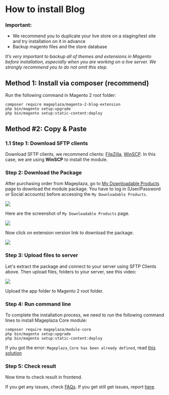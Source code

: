 How to install Blog
================================

### Important: 

- We recommend you to duplicate your live store on a staging/test site and try installation on it in advance
- Backup magento files and the store database

*It’s very important to backup all of themes and extensions in Magento before installation, especially when you are working on a live server. We strongly recommend you to do not omit this step.*


## Method 1: Install via composer (recommend)

Run the following command in Magento 2 root folder:

```
composer require mageplaza/magento-2-blog-extension
php bin/magento setup:upgrade
php bin/magento setup:static-content:deploy
```


## Method #2: Copy & Paste

### 1.1 Step 1: Download SFTP clients

Download SFTP clients, we recommend clients: <a href="https://filezilla-project.org/download.php" rel="nofollow">FileZilla</a>, <a href="https://winscp.net/eng/download.php" rel="nofollow">WinSCP</a>. In this case, we are using **WinSCP** to install the module.

### Step 2: Download the Package

After purchasing order from Mageplaza, go to <a href="https://store.mageplaza.com/downloadable/customer/products/" target="_blank">My Downloadable Products</a> page to download the module package. You have to log in (User/Password or Social accounts) before accessing the `My Downloadable Products`.

![](https://cdn.mageplaza.com/media/general/XLDM5l7.png)

Here are the screenshot of `My Downloadable Products` page.

![](https://cdn.mageplaza.com/media/general/e7bwTUF.png) 

Now click on extension version link to download the package. 

![](https://cdn.mageplaza.com/media/general/pdbYAoU.png)

### Step 3: Upload files to server

Let's extract the package and connect to your server using SFTP Clients above.
Then upload files, folders to your server, see this video:

![](https://cdn.mageplaza.com/media/general/01LVyw5.gif)

Upload the app folder to Magento 2 root folder.

### Step 4: Run command line

To complete the installation process, we need to run the following command lines to install Mageplaza Core module:

```
composer require mageplaza/module-core
php bin/magento setup:upgrade
php bin/magento setup:static-content:deploy
```


If you got the error: `Mageplaza_Core has been already defined`, read [this solution](https://github.com/mageplaza/module-core/issues/3)


### Step 5: Check result

Now time to check result in frontend.

If you get any issues, check [FAQs](https://www.mageplaza.com/faqs/social-login/). If you get still get issues, report [here](https://github.com/mageplaza/magento-2-social-login/issues).



